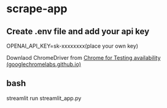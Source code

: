 # scrape-app

 ## Create .env file and add your api key

OPENAI_API_KEY=sk-xxxxxxxx(place your own key)   

Downlaod ChromeDriver from [Chrome for Testing availability (googlechromelabs.github.io)](https://googlechromelabs.github.io/chrome-for-testing/)

## bash

streamlit run streamlit_app.py

